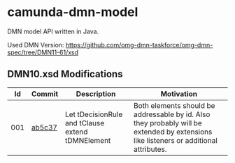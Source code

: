 camunda-dmn-model
==================

DMN model API written in Java.

Used DMN Version: https://github.com/omg-dmn-taskforce/omg-dmn-spec/tree/DMN11-61/xsd

## DMN10.xsd Modifications

| Id  | Commit   | Description                                      | Motivation |
|-----|----------|--------------------------------------------------|------------|
| 001 | [ab5c37] | Let tDecisionRule and tClause extend tDMNElement | Both elements should be addressable by id. Also they probably will be extended by extensions like listeners or additional attributes. |

[ab5c37]: https://github.com/camunda/camunda-dmn-model/commit/ab5c3723e4856d6e73ad5fde7bf99cb96fd8ef8d#diff-bcc24370320fcfba36757b6cebe5cb28
